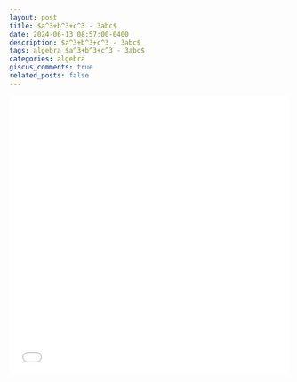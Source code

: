 ```yaml
---
layout: post
title: $a^3+b^3+c^3 - 3abc$
date: 2024-06-13 08:57:00-0400
description: $a^3+b^3+c^3 - 3abc$
tags: algebra $a^3+b^3+c^3 - 3abc$
categories: algebra
giscus_comments: true
related_posts: false
---
```


<iframe src="{{ site.baseurl }}/assets/pdf/Algebra/a3b3c3-3abc.pdf" width="100%" height="500" frameborder="no" border="0" marginwidth="0" marginheight="0"></iframe>